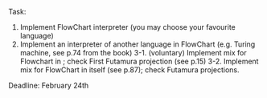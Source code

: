 Task:

1. Implement FlowChart interpreter (you may choose your favourite language)
2. Implement an interpreter of another language in FlowChart (e.g. Turing machine, see p.74 from the book)
3-1. (voluntary) Implement mix for Flowchart in <your favourite language>; check First Futamura projection (see p.15)
3-2. Implement mix for FlowChart in itself (see p.87); check Futamura projections.

Deadline: February 24th
